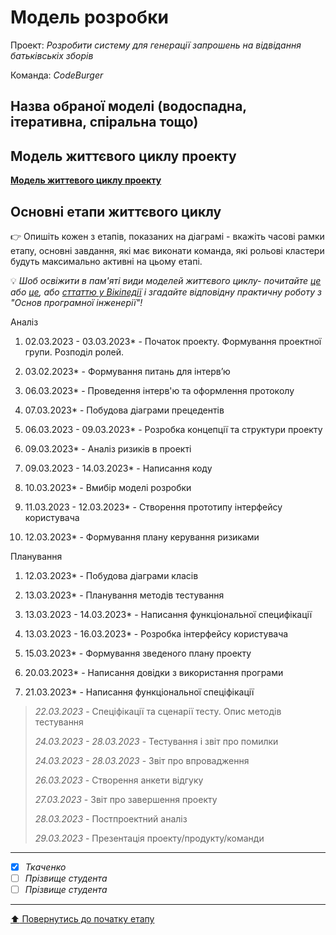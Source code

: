 # Модель розробки

Проект: *Розробити систему для генерації запрошень на відвідання батьківськіх зборів*

Команда: *CodeBurger*

## Назва обраної моделі (водоспадна, ітеративна, спіральна тощо) 

## Модель життєвого циклу проекту

[**Модель життевого циклу проекту**](https://github.com/Chuda4ok/SE-practice-template_2/blob/main/docs/2.Planning/other/%D0%9C%D0%BE%D0%B4%D0%B5%D0%BB%D1%8C%20%D0%B6%D0%B8%D1%82%D1%82%D1%94%D0%B2%D0%BE%D0%B3%D0%BE%20%D1%86%D0%B8%D0%BA%D0%BB%D1%83%20%D0%BF%D1%80%D0%BE%D0%B5%D0%BA%D1%82%D1%83.png)

## Основні етапи життєвого циклу

:point_right: Опишіть кожен з етапів, показаних на діаграмі - вкажіть часові рамки етапу, основні завдання, які має виконати команда, які рольові кластери будуть максимально активні на цьому етапі.

:bulb: *Шоб освіжити в пам'яті види моделей життєвого циклу- почитайте [це](https://evergreens.com.ua/ua/articles/software-development-metodologies.html) або [це](https://training.qatestlab.com/blog/technical-articles/popular-software-development-life-cycles/), або [сттаттю у Вікіпедії](https://uk.wikipedia.org/wiki/%D0%9F%D1%80%D0%BE%D1%86%D0%B5%D1%81_%D1%80%D0%BE%D0%B7%D1%80%D0%BE%D0%B1%D0%BA%D0%B8_%D0%BF%D1%80%D0%BE%D0%B3%D1%80%D0%B0%D0%BC%D0%BD%D0%BE%D0%B3%D0%BE_%D0%B7%D0%B0%D0%B1%D0%B5%D0%B7%D0%BF%D0%B5%D1%87%D0%B5%D0%BD%D0%BD%D1%8F) і згадайте відповідну практичну роботу з "Основ програмної інженерії"!*

Аналіз
  1. 02.03.2023 - 03.03.2023* - Початок проекту. Формування проектної групи. Розподіл ролей.
  
  2. 03.02.2023* - Формування питань для інтерв’ю
  
  3. 06.03.2023* - Проведення інтерв'ю та оформлення протоколу
  
  4. 07.03.2023* - Побудова діаграми прецедентів
  
  5. 06.03.2023 - 09.03.2023* - Розробка концепції та структури проекту
  
  6. 09.03.2023* - Аналіз ризиків в проекті
  
  7. 09.03.2023 - 14.03.2023* - Написання коду
  
  8. 10.03.2023* - Вмибір моделі розробки
  
  9. 11.03.2023 - 12.03.2023* - Створення прототипу інтерфейсу користувача
  
  10. 12.03.2023* - Формування плану керування ризиками

Планування
1. 12.03.2023* - Побудова діаграми класів

2. 13.03.2023* - Планування методів тестування

3. 13.03.2023 - 14.03.2023* - Написання функціональної специфікації

4. 13.03.2023 - 16.03.2023* - Розробка інтерфейсу користувача 

5. 15.03.2023* - Формування зведеного плану проекту

6. 20.03.2023* - Написання довідки з використання програми

7. 21.03.2023* - Написання функціональної спеціфікації
>
>
>*22.03.2023* - Спеціфікації та сценарії тесту. Опис методів тестування
>
>*24.03.2023 - 28.03.2023* - Тестування і звіт про помилки
>
>*24.03.2023 - 28.03.2023* - Звіт про впровадження
>
>*26.03.2023* - Створення анкети відгуку
>
>*27.03.2023* - Звіт про завершення проекту
>
>*28.03.2023* - Постпроектний аналіз
>
>*29.03.2023* - Презентація проекту/продукту/команди
---

- [x] *Ткаченко*
- [ ] *Прізвище студента*
- [ ] *Прізвище студента*

---
[:arrow_up: Повернутись до початку етапу](/docs/2.Planning/README.md)

